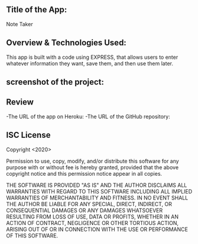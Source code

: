 ## Title of the App:
Note Taker

## Overview & Technologies Used:
This app is built with a code using EXPRESS, that allows users to enter whatever information they want, save them, and then use them later.

## screenshot of the project:



## Review
-The URL of the app on Heroku: 
-The URL of the GitHub repository: 


## ISC License
Copyright <2020> <Mohammed arafat>

Permission to use, copy, modify, and/or distribute this software for any purpose with or without fee is hereby granted, provided that the above copyright notice and this permission notice appear in all copies.

THE SOFTWARE IS PROVIDED "AS IS" AND THE AUTHOR DISCLAIMS ALL WARRANTIES WITH REGARD TO THIS SOFTWARE INCLUDING ALL IMPLIED WARRANTIES OF MERCHANTABILITY AND FITNESS. IN NO EVENT SHALL THE AUTHOR BE LIABLE FOR ANY SPECIAL, DIRECT, INDIRECT, OR CONSEQUENTIAL DAMAGES OR ANY DAMAGES WHATSOEVER RESULTING FROM LOSS OF USE, DATA OR PROFITS, WHETHER IN AN ACTION OF CONTRACT, NEGLIGENCE OR OTHER TORTIOUS ACTION, ARISING OUT OF OR IN CONNECTION WITH THE USE OR PERFORMANCE OF THIS SOFTWARE.
